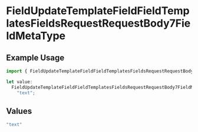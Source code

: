 # FieldUpdateTemplateFieldFieldTemplatesFieldsRequestRequestBody7FieldMetaType

## Example Usage

```typescript
import { FieldUpdateTemplateFieldFieldTemplatesFieldsRequestRequestBody7FieldMetaType } from "@documenso/sdk-typescript/models/operations";

let value:
  FieldUpdateTemplateFieldFieldTemplatesFieldsRequestRequestBody7FieldMetaType =
    "text";
```

## Values

```typescript
"text"
```